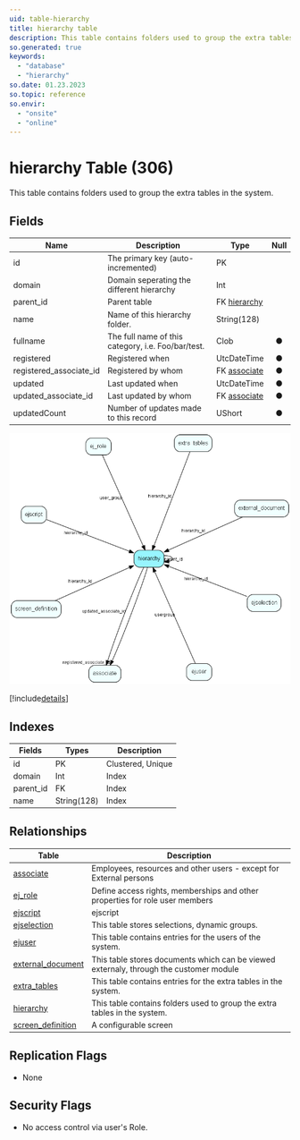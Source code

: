 ```yaml
---
uid: table-hierarchy
title: hierarchy table
description: This table contains folders used to group the extra tables in the system.
so.generated: true
keywords:
  - "database"
  - "hierarchy"
so.date: 01.23.2023
so.topic: reference
so.envir:
  - "onsite"
  - "online"
---
```


# hierarchy Table (306)

This table contains folders used to group the extra tables in the system.

## Fields

| Name | Description | Type | Null |
|------|-------------|------|:----:|
|id|The primary key (auto-incremented)|PK| |
|domain|Domain seperating the different hierarchy|Int| |
|parent\_id|Parent table|FK [hierarchy](hierarchy.md)| |
|name|Name of this hierarchy folder.|String(128)| |
|fullname|The full name of this category, i.e. Foo/bar/test.|Clob|&#x25CF;|
|registered|Registered when|UtcDateTime|&#x25CF;|
|registered\_associate\_id|Registered by whom|FK [associate](associate.md)|&#x25CF;|
|updated|Last updated when|UtcDateTime|&#x25CF;|
|updated\_associate\_id|Last updated by whom|FK [associate](associate.md)|&#x25CF;|
|updatedCount|Number of updates made to this record|UShort|&#x25CF;|


![hierarchy table relationship diagram](./media/hierarchy.png)

[!include[details](./includes/hierarchy.md)]

## Indexes

| Fields | Types | Description |
|--------|-------|-------------|
|id |PK |Clustered, Unique |
|domain |Int |Index |
|parent\_id |FK |Index |
|name |String(128) |Index |

## Relationships

| Table|  Description |
|------|-------------|
|[associate](associate.md)  |Employees, resources and other users - except for External persons |
|[ej\_role](ej-role.md)  |Define access rights, memberships and other properties for role user members |
|[ejscript](ejscript.md)  |ejscript |
|[ejselection](ejselection.md)  |This table stores selections, dynamic groups. |
|[ejuser](ejuser.md)  |This table contains entries for the users of the system. |
|[external\_document](external-document.md)  |This table stores documents which can be viewed externaly, through the customer module |
|[extra\_tables](extra-tables.md)  |This table contains entries for the extra tables in the system. |
|[hierarchy](hierarchy.md)  |This table contains folders used to group the extra tables in the system. |
|[screen\_definition](screen-definition.md)  |A configurable screen |


## Replication Flags

* None

## Security Flags

* No access control via user's Role.

